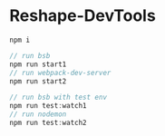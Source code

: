 # Reshape-DevTools

```
npm i
```

```js
// run bsb
npm run start1
// run webpack-dev-server
npm run start2
```

```js
// run bsb with test env
npm run test:watch1
// run nodemon
npm run test:watch2
```
